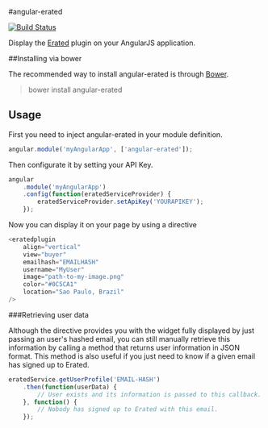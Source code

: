 #angular-erated

[![Build Status](https://api.travis-ci.org/TripdaApp/angular-erated.svg?branch=master)](http://travis-ci.org/TripdaApp/angular-erated)

Display the [Erated](http://erated.co) plugin on your AngularJS application.

##Installing via bower

The recommended way to install angular-erated is through [Bower](http://bower.io).

>bower install angular-erated

## Usage

First you need to inject angular-erated in your module definition.

```javascript
angular.module('myAngularApp', ['angular-erated']);
```

Then configurate it by setting your API Key.

```javascript
angular
    .module('myAngularApp')
    .config(function(eratedServiceProvider) {
        eratedServiceProvider.setApiKey('YOURAPIKEY');
    });
```

Now you can display it on your page by using a directive

```javascript
<eratedplugin 
    align="vertical" 
    view="buyer" 
    emailhash="EMAILHASH"
    username="MyUser"
    image="path-to-my-image.png"
    color="#0C5CA1"
    location="Sao Paulo, Brazil"
/>
```

###Retrieving user data

Although the directive provides you with the widget fully displayed by just passing an user's hashed email, you can still manually retrieve this information by calling a method that returns user information in JSON format. This method is also useful if you just need to know if a given email has signed up to Erated.

```javascript
eratedService.getUserProfile('EMAIL-HASH')
    .then(function(userData) {
        // User exists and its information is passed to this callback.
    }, function() {
        // Nobody has signed up to Erated with this email.
    });
```
